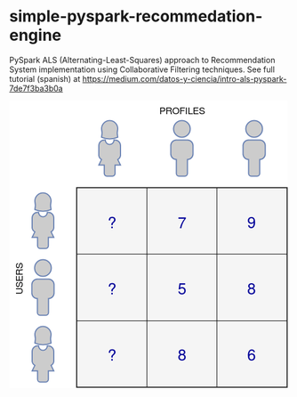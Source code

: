 # simple-pyspark-recommedation-engine
PySpark ALS (Alternating-Least-Squares) approach to Recommendation System implementation using Collaborative Filtering techniques.
See full tutorial (spanish) at https://medium.com/datos-y-ciencia/intro-als-pyspark-7de7f3ba3b0a

![Screenshot](scheme.png)
